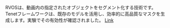 RVOSは、動画内の指定されたオブジェクトをセグメント化する技術です。Tenetフレームワークは、既存のモデルを活用し、効率的に高品質なマスクを生成します。実験でその有効性が確認されました。
[Link](http://arxiv.org/abs/2510.07319v1)

